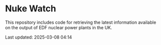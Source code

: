 # Nuke Watch

This repository includes code for retrieving the latest information available on the output of EDF nuclear power plants in the UK.

Last updated: 2025-03-08 04:14